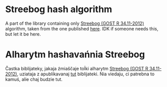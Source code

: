 # Streebog hash algorithm

A part of the library containing only [Streebog (GOST R 34.11-2012)](https://en.wikipedia.org/wiki/Streebog) algorithm, taken from the one published [here](http://cppcrypto.sourceforge.net/).
IDK if someone needs this, but let it be here.

# Alharytm hashavańnia Streebog

Častka biblijateky, jakaja źmiaščaje toĺki alharytm [Streebog (GOST R 34.11-2012)](https://en.wikipedia.org/wiki/Streebog), uziataja z apublikavanaj [tut](http://cppcrypto.sourceforge.net/) biblijateki.
Nia viedaju, ci patrebna to kamuś, alie chaj budzie tut.
